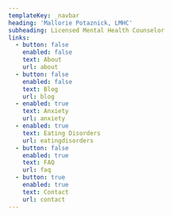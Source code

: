 ```yaml
---
templateKey: _navbar
heading: 'Mallorie Potaznick, LMHC'
subheading: Licensed Mental Health Counselor
links:
  - button: false
    enabled: false
    text: About
    url: about
  - button: false
    enabled: false
    text: Blog
    url: blog
  - enabled: true
    text: Anxiety
    url: anxiety
  - enabled: true
    text: Eating Disorders
    url: eatingdisorders
  - button: false
    enabled: true
    text: FAQ
    url: faq
  - button: true
    enabled: true
    text: Contact
    url: contact
---
```



